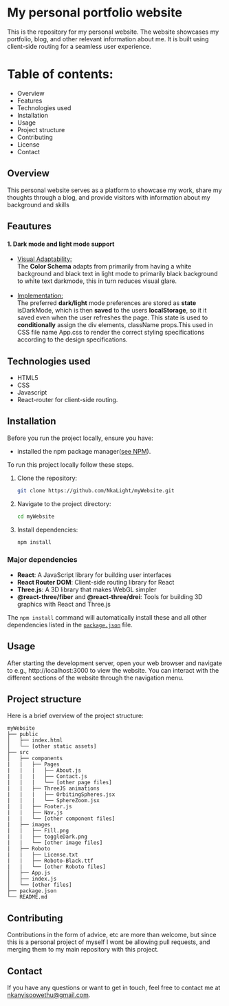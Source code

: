 # My personal portfolio website

This is the repository for my personal website. The website showcases my portfolio, blog, and other relevant information about me. It is built using client-side routing for a seamless user experience.

# Table of contents:
- Overview
- Features
- Technologies used
- Installation
- Usage
- Project structure
- Contributing
- License
- Contact

## Overview
This personal website serves as a platform to showcase my work, share my thoughts through a blog, and provide visitors with information about my background and skills

## Feautures
#### 1. Dark mode and light mode support
- <ins>Visual Adaptability:</ins><br/>
The <strong>Color Schema</strong> adapts from primarily from having a white background and black text in light mode to primarily black background to white text darkmode, this in turn reduces visual glare.
<br/><br/>
- <ins>Implementation:</ins><br/>
The preferred <strong>dark/light</strong> mode preferences are stored as <strong>state</strong> isDarkMode, which is then <strong>saved</strong> to the users <strong>localStorage</strong>, so it it saved even when the user refreshes the page. This state is used to <strong>conditionally</strong> assign the div elements, className props.This used in CSS file name App.css to render the correct styling specifications according to the design specifications.

## Technologies used
 - HTML5
 - CSS
 - Javascript
 - React-router for client-side routing.

## Installation
Before you run the project locally, ensure you have:
-  installed the npm package manager([see NPM](https://docs.npmjs.com/downloading-and-installing-node-js-and-npm)).

To run this project locally follow these steps.
1. Clone the repository:
    ```bash
    git clone https://github.com/NkaLight/myWebsite.git
    ```

2. Navigate to the project directory:
    ```bash
    cd myWebsite
    ```

3. Install dependencies:
    ```bash
    npm install
    ```
### Major dependencies

- **React**: A JavaScript library for building user interfaces
- **React Router DOM**: Client-side routing library for React
- **Three.js**: A 3D library that makes WebGL simpler
- **@react-three/fiber** and **@react-three/drei**: Tools for building 3D graphics with React and Three.js

The `npm install` command will automatically install these and all other dependencies listed in the [`package.json`](https://github.com/NkaLight/myWebsite/blob/main/package.json) file.

## Usage
After starting the development server, open your web browser and navigate to e.g., http://localhost:3000 to view the website. You can interact with the different sections of the website through the navigation menu.

## Project structure
Here is a brief overview of the project structure:
```plaintext
myWebsite
├── public
│   ├── index.html
│   └── [other static assets]
├── src
│   ├── components
|   |   ├── Pages
|   |   |   ├── About.js
|   |   |   ├── Contact.js
|   |   |   └── [other page files]
|   |   ├── ThreeJS animations
|   |   |   ├── OrbitingSpheres.jsx
|   |   |   └── SphereZoom.jsx
|   |   ├── Footer.js
|   |   ├── Nav.js
|   |   └── [other component files]
|   ├── images
|   |   ├── Fill.png
|   |   ├── toggleDark.png
|   |   └── [other image files]
|   ├── Roboto
|   |   ├── License.txt
|   |   ├── Roboto-Black.ttf
|   |   └── [other Roboto files]
│   ├── App.js
│   ├── index.js
│   └── [other files]
├── package.json
└── README.md
```

## Contributing
Contributions in the form of advice, etc are more than welcome, but since this is a personal project of myself I wont be allowing pull requests, and merging them to my main repository with this project.


## Contact
If you have any questions or want to get in touch, feel free to contact me at [nkanyisoowethu@gmail.com](mailto:nkanyisoowethu@gmail.com).
